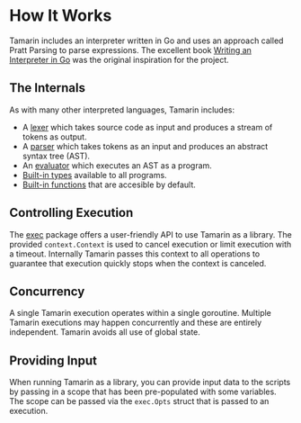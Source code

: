 # How It Works

Tamarin includes an interpreter written in Go and uses an approach called
Pratt Parsing to parse expressions. The excellent book
[Writing an Interpreter in Go](https://interpreterbook.com/)
was the original inspiration for the project.

## The Internals

As with many other interpreted languages, Tamarin includes:

- A [lexer](https://github.com/cloudcmds/tamarin/tree/main/lexer) which takes
  source code as input and produces a stream of tokens as output.
- A [parser](https://github.com/cloudcmds/tamarin/tree/main/parser) which takes
  tokens as an input and produces an abstract syntax tree (AST).
- An [evaluator](https://github.com/cloudcmds/tamarin/tree/main/evaluator) which
  executes an AST as a program.
- [Built-in types](https://github.com/cloudcmds/tamarin/tree/main/object)
  available to all programs.
- [Built-in functions](https://github.com/cloudcmds/tamarin/blob/main/evaluator/builtins.go#L601)
  that are accesible by default.

## Controlling Execution

The [exec](https://github.com/cloudcmds/tamarin/blob/main/exec/exec.go)
package offers a user-friendly API to use Tamarin as a library.
The provided `context.Context` is used to cancel execution or limit execution
with a timeout. Internally Tamarin passes this context to all operations to
guarantee that execution quickly stops when the context is canceled.

## Concurrency

A single Tamarin execution operates within a single goroutine. Multiple Tamarin
executions may happen concurrently and these are entirely independent. Tamarin
avoids all use of global state.

## Providing Input

When running Tamarin as a library, you can provide input data to the scripts by
passing in a scope that has been pre-populated with some variables. The scope
can be passed via the `exec.Opts` struct that is passed to an execution.
